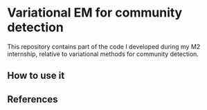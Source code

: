 # Variational EM for community detection

This repository contains part of the code I developed during my M2 internship, relative to variational methods for community detection.

## How to use it



## References

